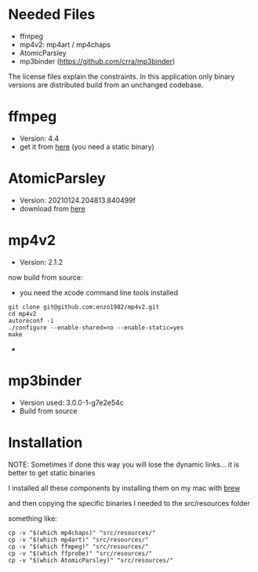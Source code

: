 # Needed Files

- ffmpeg
- mp4v2: mp4art / mp4chaps
- AtomicParsley
- mp3binder (https://github.com/crra/mp3binder)

The license files explain the constraints. In this application only binary
versions are distributed build from an unchanged codebase.

# ffmpeg

* Version: 4.4
* get it from [here](https://evermeet.cx/ffmpeg/) (you need a static binary)

# AtomicParsley

* Version: 20210124.204813.840499f
* download from [here](https://github.com/wez/atomicparsley/releases/)

# mp4v2

* Version: 2.1.2

now build from source:

- you need the xcode command line tools installed

```shell
git clone git@github.com:enzo1982/mp4v2.git
cd mp4v2
autoreconf -i
./configure --enable-shared=no --enable-static=yes
make
```
-
# mp3binder

* Version used: 3.0.0-1-g7e2e54c
* Build from source

# Installation

NOTE: Sometimes if done this way you will lose the dynamic links... it is better
to get static binaries

I installed all these components by installing them on my mac
with [brew](https://brew.sh)

and then copying the specific binaries I needed to the src/resources folder

something like:

```shell
cp -v "$(which mp4chaps)" "src/resources/"
cp -v "$(which mp4art)" "src/resources/"
cp -v "$(which ffmpeg)" "src/resources/"
cp -v "$(which ffprobe)" "src/resources/"
cp -v "$(which AtomicParsley)" "src/resources/"
```
